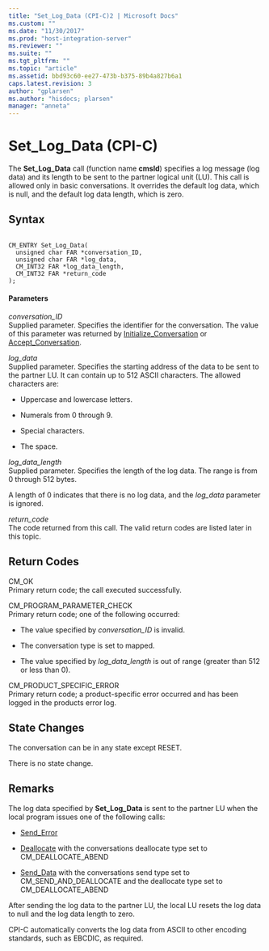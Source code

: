 ```yaml
---
title: "Set_Log_Data (CPI-C)2 | Microsoft Docs"
ms.custom: ""
ms.date: "11/30/2017"
ms.prod: "host-integration-server"
ms.reviewer: ""
ms.suite: ""
ms.tgt_pltfrm: ""
ms.topic: "article"
ms.assetid: bbd93c60-ee27-473b-b375-89b4a827b6a1
caps.latest.revision: 3
author: "gplarsen"
ms.author: "hisdocs; plarsen"
manager: "anneta"
---
```

# Set_Log_Data (CPI-C)
The **Set_Log_Data** call (function name **cmsld**) specifies a log message (log data) and its length to be sent to the partner logical unit (LU). This call is allowed only in basic conversations. It overrides the default log data, which is null, and the default log data length, which is zero.  
  
## Syntax  
  
```  
  
CM_ENTRY Set_Log_Data(   
  unsigned char FAR *conversation_ID,    
  unsigned char FAR *log_data,           
  CM_INT32 FAR *log_data_length,         
  CM_INT32 FAR *return_code              
);  
```  
  
#### Parameters  
 *conversation_ID*  
 Supplied parameter. Specifies the identifier for the conversation. The value of this parameter was returned by [Initialize_Conversation](../core/initialize-conversation-cpi-c-1.md) or [Accept_Conversation](../core/accept-conversation-cpi-c-2.md).  
  
 *log_data*  
 Supplied parameter. Specifies the starting address of the data to be sent to the partner LU. It can contain up to 512 ASCII characters. The allowed characters are:  
  
-   Uppercase and lowercase letters.  
  
-   Numerals from 0 through 9.  
  
-   Special characters.  
  
-   The space.  
  
 *log_data_length*  
 Supplied parameter. Specifies the length of the log data. The range is from 0 through 512 bytes.  
  
 A length of 0 indicates that there is no log data, and the *log_data* parameter is ignored.  
  
 *return_code*  
 The code returned from this call. The valid return codes are listed later in this topic.  
  
## Return Codes  
 CM_OK  
 Primary return code; the call executed successfully.  
  
 CM_PROGRAM_PARAMETER_CHECK  
 Primary return code; one of the following occurred:  
  
-   The value specified by *conversation_ID* is invalid.  
  
-   The conversation type is set to mapped.  
  
-   The value specified by *log_data_length* is out of range (greater than 512 or less than 0).  
  
 CM_PRODUCT_SPECIFIC_ERROR  
 Primary return code; a product-specific error occurred and has been logged in the products error log.  
  
## State Changes  
 The conversation can be in any state except RESET.  
  
 There is no state change.  
  
## Remarks  
 The log data specified by **Set_Log_Data** is sent to the partner LU when the local program issues one of the following calls:  
  
-   [Send_Error](../core/send-error-cpi-c-2.md)  
  
-   [Deallocate](../core/deallocate-cpi-c-1.md) with the conversations deallocate type set to CM_DEALLOCATE_ABEND  
  
-   [Send_Data](../core/send-data-cpi-c-2.md) with the conversations send type set to CM_SEND_AND_DEALLOCATE and the deallocate type set to CM_DEALLOCATE_ABEND  
  
 After sending the log data to the partner LU, the local LU resets the log data to null and the log data length to zero.  
  
 CPI-C automatically converts the log data from ASCII to other encoding standards, such as EBCDIC, as required.